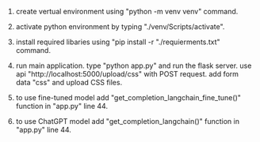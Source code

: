 1. create vertual environment using "python -m venv venv" command.
2. activate python environment by typing "./venv/Scripts/activate".
3. install required libaries using "pip install -r "./requierments.txt" command.
4. run main application. type "python app.py" and run the flask server.
use api "http://localhost:5000/upload/css" with POST request. add form data "css" and upload CSS files.

5. to use fine-tuned model add "get_completion_langchain_fine_tune()" function in "app.py" line 44.
6. to use ChatGPT model add "get_completion_langchain()" function in "app.py" line 44.